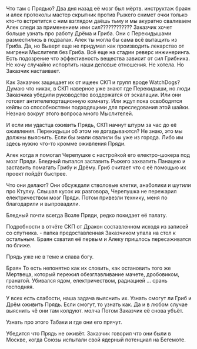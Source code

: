 Что там с Прядью?
		Два дня назад её мозг был мёртв.
	инструктаж
		браян и алек
		протоколы мастер скрытник против Рыжего
			снимет очки только кто-то встретится с ним взглядом даёшь тьму и мы акуратно сваливаем
			Алек следи за применением ими сил????????????
		Заказчик хочет больше узнать про работу Дрёма и Гриба. Они с Перекидышами разместились в подвалах.
	Алек
		ты могла бы сама всё вытащить из Гриба.
		Да, но Выверт еще не придумал как производить лекарство от мигрени Мыслителя без Гриба. Всё еще на стадии реверс инжинеринга. Есть подозрение что эффективность вещества зависит от сил Грибника.
		Не хочу случайно испортить наши деловые отношения. Не хотела. Но Заказчик настаивает.

Как Заказчик защищает их от ищеек СКП и групп вроде WatchDogs?
	Думаю что никак, в СКП наверное уже знают где Перекидыши, но люди Заказчика убедили руководство воздержатся от эскалации. Или они готовят антителепортационную комнату. Или ждут пока освободятся кейпы со способностями подходящими для преследования этой шайки. Незнаю вокруг этого вопроса много Мыслителей.

И если им удастца оживить Прядь, СКП начнут штурм за час до её оживления.
	Перекидыши об этом не догадываются?
	Не знаю, это мы должны выяснить.
	Если бы знали свалили бы уже из города.
	Либо им здесь нужно что-то кромме оживления Пряди.

Алек
		когда я помогал Черепушке с настройкой его електро-шокера под мозг Пряди. Бледный пытался заставить Рыжего захватить Панацею и заставить помагать Грибу и Дрёму. Гриб считает что с её помощью их проект пойдёт быстрее.

Что они делают?
		Они обсуждали стволовые клетки, анаболики и шутили про Ктулху. Слышал кусок их разговора, 
		Черепушка не пережарил електричеством мозг Пряди. Потом привезли технику, меня по благодарили и выпровадили.

Бледный почти всегда Возле Пряди, редко покидает её палату.



Подробности в отчёте СКП от Дракон составленном исходя из записей со спутника. - папка предоставленная Заказчиком упала на стол к остальным. Браян схватил её первым и Алеку пришлось пересаживатся по ближе.

Прядь уже не в теме и слава богу.

Браян
	То есть непонятно как их словить, как остановить того же Мертвеца, который пережил обезглавливание мачете, дробовиком, гранатой. Убивался ядом, електричеством, радиацией ... срань господняя.

У всех есть слабости, наша задача выяснить их. Узнать смогут ли Гриб и Дрём оживить Прядь. Если смогут, то узнать как. Да и в любом случае выяснить чё они там колдуют.
	молча Потом Заказчик её снова убъёт.

Узнать про этого Табаки и где они его прячут.

Убедится что Прядь не оживёт.
	Заказчик говорил что они были в Москве, когда Союзы испытали свой ядерный потенциал на Бегемоте.